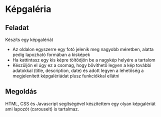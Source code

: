 # Képgaléria

## Feladat

Készíts egy képgalériát

-   Az oldalon egyszerre egy fotó jelenik meg nagyobb méretben, alatta pedig
    lapozható formában a kisképek
-   Ha kattintasz egy kis képre töltődjön be a nagykép helyére a tartalom
-   Készüljön el úgy ez a csomag, hogy bővíthető legyen a kép további adatokkal
    (title, description, date) és adott legyen a lehetőség a megjelenített
    képgalériádat plusz funkciókkal ellátni

## Megoldás

HTML, CSS és Javascript segítségével készítettem egy olyan képgalériát ami lapozót (carouselt) is tartalmaz.
